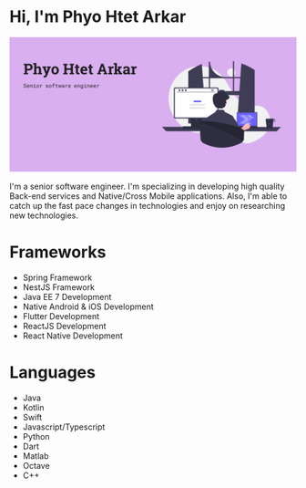 # Hi, I'm Phyo Htet Arkar

<img src="https://raw.githubusercontent.com/phyohtetarkar/phyohtetarkar/master/images/github-cover.png">

I'm a senior software engineer. I'm specializing in developing high quality Back-end services and Native/Cross Mobile applications. Also, I'm able to catch up the fast pace changes in technologies and enjoy on researching new technologies.

# Frameworks

- Spring Framework
- NestJS Framework
- Java EE 7 Development
- Native Android & iOS Development
- Flutter Development
- ReactJS Development
- React Native Development

# Languages

- Java
- Kotlin
- Swift
- Javascript/Typescript
- Python
- Dart
- Matlab
- Octave
- C++

